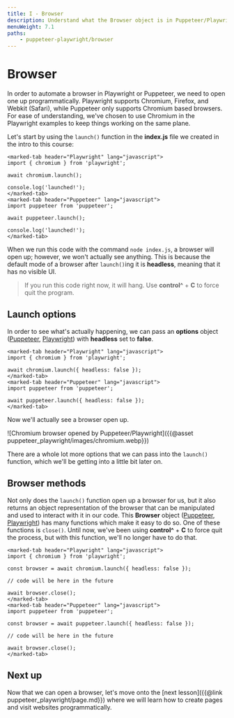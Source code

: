 ```yaml
---
title: I - Browser
description: Understand what the Browser object is in Puppeteer/Playwright, how to create one, and a bit about how to interact with one.
menuWeight: 7.1
paths:
    - puppeteer-playwright/browser
---
```


# [](#browser) Browser

In order to automate a browser in Playwright or Puppeteer, we need to open one up programmatically. Playwright supports Chromium, Firefox, and Webkit (Safari), while Puppeteer only supports Chromium based browsers. For ease of understanding, we've chosen to use Chromium in the Playwright examples to keep things working on the same plane.

Let's start by using the `launch()` function in the **index.js** file we created in the intro to this course:

```marked-tabs
<marked-tab header="Playwright" lang="javascript">
import { chromium } from 'playwright';

await chromium.launch();

console.log('launched!');
</marked-tab>
<marked-tab header="Puppeteer" lang="javascript">
import puppeteer from 'puppeteer';

await puppeteer.launch();

console.log('launched!');
</marked-tab>
```

When we run this code with the command `node index.js`, a browser will open up; however, we won't actually see anything. This is because the default mode of a browser after `launch()`ing it is **headless**, meaning that it has no visible UI.

> If you run this code right now, it will hang. Use **control^** + **C** to force quit the program.

## [](#launch-options) Launch options

In order to see what's actually happening, we can pass an **options** object ([Puppeteer](https://pptr.dev/#?product=Puppeteer&version=v13.7.0&show=api-puppeteerlaunchoptions), [Playwright](https://playwright.dev/docs/api/class-browsertype#browser-type-launch)) with **headless** set to **false**.

```marked-tabs
<marked-tab header="Playwright" lang="javascript">
import { chromium } from 'playwright';

await chromium.launch({ headless: false });
</marked-tab>
<marked-tab header="Puppeteer" lang="javascript">
import puppeteer from 'puppeteer';

await puppeteer.launch({ headless: false });
</marked-tab>
```

Now we'll actually see a browser open up.

![Chromium browser opened by Puppeteer/Playwright]({{@asset puppeteer_playwright/images/chromium.webp}})

There are a whole lot more options that we can pass into the `launch()` function, which we'll be getting into a little bit later on.

## [](#browser-methods) Browser methods

Not only does the `launch()` function open up a browser for us, but it also returns an object representation of the browser that can be manipulated and used to interact with it in our code. This **Browser** object ([Puppeteer](https://pptr.dev/#?product=Puppeteer&version=v13.7.0&show=api-class-browser), [Playwright](https://playwright.dev/docs/api/class-browser)) has many functions which make it easy to do so. One of these functions is `close()`. Until now, we've been using **control^** + **C** to force quit the process, but with this function, we'll no longer have to do that.

```marked-tabs
<marked-tab header="Playwright" lang="javascript">
import { chromium } from 'playwright';

const browser = await chromium.launch({ headless: false });

// code will be here in the future

await browser.close();
</marked-tab>
<marked-tab header="Puppeteer" lang="javascript">
import puppeteer from 'puppeteer';

const browser = await puppeteer.launch({ headless: false });

// code will be here in the future

await browser.close();
</marked-tab>
```

<!-- In a few lessons from now, we'll be discussing the `browser.contexts()` (Playwright)/`browser.browserContexts()` (Puppeteer) functions and how to create **browser contexts** with another function on the **Browser** object. -->

## [](#next) Next up

Now that we can open a browser, let's move onto the [next lesson]({{@link puppeteer_playwright/page.md}}) where we will learn how to create pages and visit websites programmatically.

<!-- Talk about browser context later, it doesn't make sense to show it until we're actually creating pages -->

<!-- ## [](#browser-context) Browser context

**BrowserContext** objects ([Playwright](https://pptr.dev/#?product=Puppeteer&version=v13.7.0&show=api-class-browsercontext), [Playwright](https://playwright.dev/docs/api/class-browsercontext)) allow us to create and manage multiple browser sessions. -->
